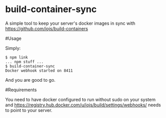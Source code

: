 build-container-sync
===

A simple tool to keep your server's docker images in sync with https://github.com/iojs/build-containers

#Usage

Simply:

```
$ npm link
... npm stuff ...
$ build-container-sync
Docker webhook started on 8411
```

And you are good to go.

#Requirements

You need to have docker configured to run without sudo on your system and https://registry.hub.docker.com/u/iojs/build/settings/webhooks/ needs to point to your server.
